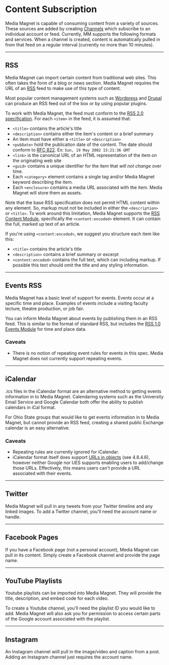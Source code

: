 Content Subscription
====================

Media Magnet is capable of consuming content from a variety of sources. These
sources are added by creating [Channels](../key_concepts#channels) which
subscribe to an individual account or feed. Currently, MM supports the following
formats and services. When a channel is created, content is automatically pulled 
in from that feed on a regular interval (currently no more than 10 minutes).

- - -

RSS
---
Media Magnet can import certain content from traditional web sites. This often
takes the form of a blog or news section. Media Magnet requires the URL of an
[RSS](http://en.wikipedia.org/wiki/RSS) feed to make use of this type of
content.

Most popular content management systems such as [Wordpress](http://codex.wordpress.org/WordPress_Feeds)
and [Drupal](https://www.drupal.org/project/views_rss) can produce an RSS feed
out of the box or by using popular plugins.

To work with Media Magnet, the feed must conform to the
[RSS 2.0 specification](http://cyber.law.harvard.edu/rss/rss.html). For each
`<item>` in the feed, it is assumed that:

  * `<title>` contains the article's title
  * `<description>` contains either the item's content or a brief summary
  * An item must have either a `<title>` or `<description>`
  * `<pubDate>` hold the publication date of the content. The date should
    conform to [RFC 822](https://www.ietf.org/rfc/rfc0822.txt). Ex:
    `Sun, 19 May 2002 15:21:36 GMT`
  * `<link>` is the canonical URL of an HTML representation of the item on the
    originating web site
  * `<guid>` contains a unique identifier for the item that _will not change_
    over time.
  * Each `<category>` element contains a single tag and/or Media Magnet keyword
    describing the item.
  * Each `<enclosure>` contains a media URL associated with the item. Media
    Magnet will store them as assets.

Note that the base RSS specification does not permit HTML content within any
element. So, markup must not be included in either the `<description>` or
`<title>`. To work around this limitation, Media Magnet supports the
[RSS Content Module](http://web.resource.org/rss/1.0/modules/content/),
specifically the `<content:encoded>` element. It can contain the full, marked up
text of an article.

If you're using `<content:encoded>`, we suggest you structure each item like
this:

  * `<title>` contains the article's title
  * `<description>` contains a brief summary or excerpt
  * `<content:encoded>` contains the full text, which can including markup. If
    possible this text should omit the title and any styling information.

- - -

Events RSS
----------
Media Magnet has a basic level of support for events. Events occur at a specific
time and place. Examples of events include a visiting faculty lecture, theatre
production, or job fair.

You can inform Media Magnet about events by publishing them in an RSS feed. This
is similar to the format of standard RSS, but includes the
[RSS 1.0 Events Module](http://web.resource.org/rss/1.0/modules/event/) for time
and place data.

### Caveats ###

  * There is no notion of repeating event rules for events in this spec. Media 
    Magnet does not currently support repeating events.

- - -

iCalendar
---------
.ics files in the iCalendar format are an alternative method to getting events
information in to Media Magnet. Calendaring systems such as the University Email
Service and Google Calendar both offer the ability to publish calendars in iCal
format.

For Ohio State groups that would like to get events information in to Media
Magnet, but cannot provide an RSS feed, creating a shared public Exchange
calendar is an easy alternative.

### Caveats ###

  * Repeating rules are currently ignored for iCalendar.
  * iCalendar format itself does support [URLs in objects](https://www.ietf.org/rfc/rfc2445.txt)
    (see 4.8.4.6), however neither Google nor UES supports enabling users to
    add/change those URLs. Effectively, this means users can't provide a URL
    associated with their events.

- - -

Twitter
-------
Media Magnet will pull in any tweets from your Twitter timeline and any linked
images. To add a Twitter channel, you'll need the account name or handle.

- - -

Facebook Pages
--------------
If you have a Facebook page (not a personal account), Media Magnet can pull in
its content. Simply create a Facebook channel and provide the page name.

- - -

YouTube Playlists
-----------------
Youtube playlists can be imported into Media Magnet. They will provide the
title, description, and embed code for each video.

To create a Youtube channel, you'll need the playlist ID you would like to add.
Media Magnet will also ask you for permission to access certain parts of the
Google account associated with the playlist.

- - -

Instagram
---------
An Instagram channel wiill pull in the image/video and caption from a post.
Adding an Instagram channel just requires the account name.
